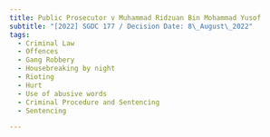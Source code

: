 ```yaml
---
title: Public Prosecutor v Muhammad Ridzuan Bin Mohammad Yusof
subtitle: "[2022] SGDC 177 / Decision Date: 8\_August\_2022"
tags:
  - Criminal Law
  - Offences
  - Gang Robbery
  - Housebreaking by night
  - Rioting
  - Hurt
  - Use of abusive words
  - Criminal Procedure and Sentencing
  - Sentencing

---
```

